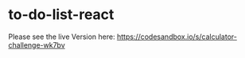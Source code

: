 # to-do-list-react

Please see the live Version here: https://codesandbox.io/s/calculator-challenge-wk7bv
